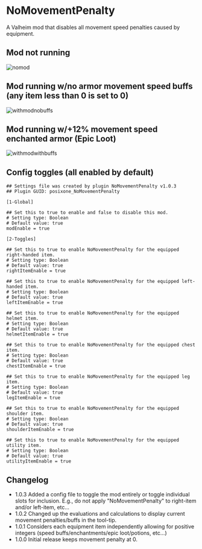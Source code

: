 # NoMovementPenalty

A Valheim mod that disables all movement speed penalties caused by equipment.

## Mod not running
![nomod](https://user-images.githubusercontent.com/342276/217718349-e7c5cb57-48d5-4bd0-8652-28f3f36f2b80.png)


## Mod running w/no armor movement speed buffs (any item less than 0 is set to 0)
![withmodnobuffs](https://user-images.githubusercontent.com/342276/217718355-8e408bdc-76b9-409c-84d0-bb4b7f49c11e.png)


## Mod running w/+12% movement speed enchanted armor (Epic Loot)
![withmodwithbuffs](https://user-images.githubusercontent.com/342276/218336498-e0fb61f3-048c-45fb-9cb0-aeb69b5dd7cd.png)


## Config toggles (all enabled by default)
```
## Settings file was created by plugin NoMovementPenalty v1.0.3
## Plugin GUID: posixone_NoMovementPenalty

[1-Global]

## Set this to true to enable and false to disable this mod.
# Setting type: Boolean
# Default value: true
modEnable = true

[2-Toggles]

## Set this to true to enable NoMovementPenalty for the equipped right-handed item.
# Setting type: Boolean
# Default value: true
rightItemEnable = true

## Set this to true to enable NoMovementPenalty for the equipped left-handed item.
# Setting type: Boolean
# Default value: true
leftItemEnable = true

## Set this to true to enable NoMovementPenalty for the equipped helmet item.
# Setting type: Boolean
# Default value: true
helmetItemEnable = true

## Set this to true to enable NoMovementPenalty for the equipped chest item.
# Setting type: Boolean
# Default value: true
chestItemEnable = true

## Set this to true to enable NoMovementPenalty for the equipped leg item.
# Setting type: Boolean
# Default value: true
legItemEnable = true

## Set this to true to enable NoMovementPenalty for the equipped shoulder item.
# Setting type: Boolean
# Default value: true
shoulderItemEnable = true

## Set this to true to enable NoMovementPenalty for the equipped utility item.
# Setting type: Boolean
# Default value: true
utilityItemEnable = true
```

## Changelog

- 1.0.3 Added a config file to toggle the mod entirely or toggle individual slots for inclusion. E.g., do not apply "NoMovementPenalty" to right-item and/or left-item, etc...
- 1.0.2 Changed up the evaluations and calculations to display current movement penalties/buffs in the tool-tip.
- 1.0.1 Considers each equipment item independently allowing for positive integers (speed buffs/enchantments/epic loot/potions, etc...)
- 1.0.0 Initial release keeps movement penalty at 0.
